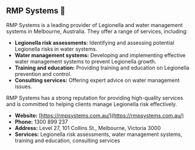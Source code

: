 ## RMP Systems 👋

RMP Systems is a leading provider of Legionella and water management systems in Melbourne, Australia. They offer a range of services, including:

- **Legionella risk assessments:** Identifying and assessing potential Legionella risks in water systems.
- **Water management systems:** Developing and implementing effective water management systems to prevent Legionella growth.
- **Training and education:** Providing training and education on Legionella prevention and control.
- **Consulting services:** Offering expert advice on water management issues.

RMP Systems has a strong reputation for providing high-quality services and is committed to helping clients manage Legionella risk effectively.

- **Website:** [https://rmpsystems.com.au/](https://rmpsystems.com.au/)
- **Phone:** 1300 899 237
- **Address:** Level 27, 101 Collins St., Melbourne, Victoria 3000
- **Services:** Legionella risk assessments, water management systems, training and education, consulting services

<!--
Note to the team, markc used https://gemini.google.com to produce the above info.

**Here are some ideas to get you started:**

🙋‍♀️ A short introduction - what is your organization all about?
🌈 Contribution guidelines - how can the community get involved?
👩‍💻 Useful resources - where can the community find your docs? Is there anything else the community should know?
🍿 Fun facts - what does your team eat for breakfast?
🧙 Remember, you can do mighty things with the power of [Markdown](https://docs.github.com/github/writing-on-github/getting-started-with-writing-and-formatting-on-github/basic-writing-and-formatting-syntax)
-->

